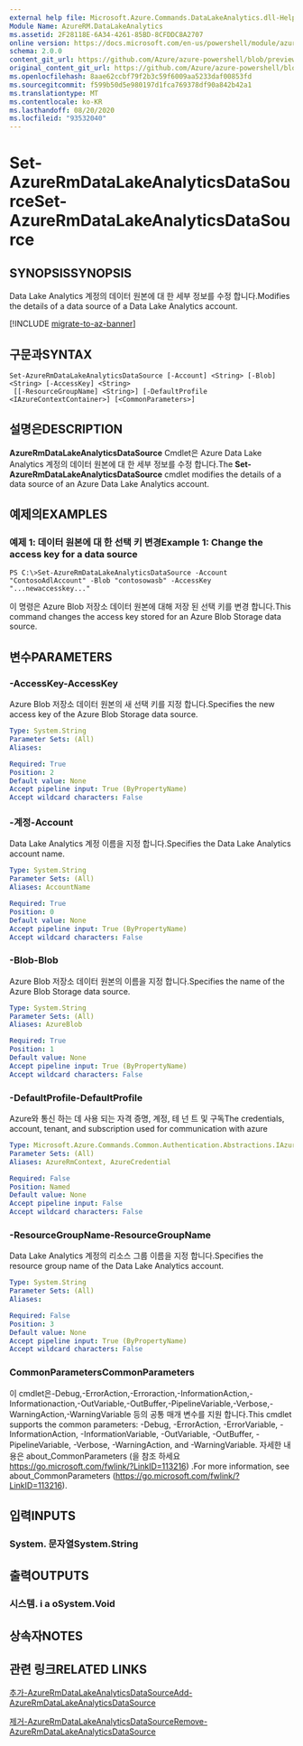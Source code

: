 ```yaml
---
external help file: Microsoft.Azure.Commands.DataLakeAnalytics.dll-Help.xml
Module Name: AzureRM.DataLakeAnalytics
ms.assetid: 2F28118E-6A34-4261-85BD-8CFDDC8A2707
online version: https://docs.microsoft.com/en-us/powershell/module/azurerm.datalakeanalytics/set-azurermdatalakeanalyticsdatasource
schema: 2.0.0
content_git_url: https://github.com/Azure/azure-powershell/blob/preview/src/ResourceManager/DataLakeAnalytics/Commands.DataLakeAnalytics/help/Set-AzureRmDataLakeAnalyticsDataSource.md
original_content_git_url: https://github.com/Azure/azure-powershell/blob/preview/src/ResourceManager/DataLakeAnalytics/Commands.DataLakeAnalytics/help/Set-AzureRmDataLakeAnalyticsDataSource.md
ms.openlocfilehash: 8aae62ccbf79f2b3c59f6009aa5233daf00853fd
ms.sourcegitcommit: f599b50d5e980197d1fca769378df90a842b42a1
ms.translationtype: MT
ms.contentlocale: ko-KR
ms.lasthandoff: 08/20/2020
ms.locfileid: "93532040"
---
```

# <span data-ttu-id="01385-101">Set-AzureRmDataLakeAnalyticsDataSource</span><span class="sxs-lookup"><span data-stu-id="01385-101">Set-AzureRmDataLakeAnalyticsDataSource</span></span>

## <span data-ttu-id="01385-102">SYNOPSIS</span><span class="sxs-lookup"><span data-stu-id="01385-102">SYNOPSIS</span></span>
<span data-ttu-id="01385-103">Data Lake Analytics 계정의 데이터 원본에 대 한 세부 정보를 수정 합니다.</span><span class="sxs-lookup"><span data-stu-id="01385-103">Modifies the details of a data source of a Data Lake Analytics account.</span></span>

[!INCLUDE [migrate-to-az-banner](../../includes/migrate-to-az-banner.md)]

## <span data-ttu-id="01385-104">구문과</span><span class="sxs-lookup"><span data-stu-id="01385-104">SYNTAX</span></span>

```
Set-AzureRmDataLakeAnalyticsDataSource [-Account] <String> [-Blob] <String> [-AccessKey] <String>
 [[-ResourceGroupName] <String>] [-DefaultProfile <IAzureContextContainer>] [<CommonParameters>]
```

## <span data-ttu-id="01385-105">설명은</span><span class="sxs-lookup"><span data-stu-id="01385-105">DESCRIPTION</span></span>
<span data-ttu-id="01385-106">**AzureRmDataLakeAnalyticsDataSource** Cmdlet은 Azure Data Lake Analytics 계정의 데이터 원본에 대 한 세부 정보를 수정 합니다.</span><span class="sxs-lookup"><span data-stu-id="01385-106">The **Set-AzureRmDataLakeAnalyticsDataSource** cmdlet modifies the details of a data source of an Azure Data Lake Analytics account.</span></span>

## <span data-ttu-id="01385-107">예제의</span><span class="sxs-lookup"><span data-stu-id="01385-107">EXAMPLES</span></span>

### <span data-ttu-id="01385-108">예제 1: 데이터 원본에 대 한 선택 키 변경</span><span class="sxs-lookup"><span data-stu-id="01385-108">Example 1: Change the access key for a data source</span></span>
```
PS C:\>Set-AzureRmDataLakeAnalyticsDataSource -Account "ContosoAdlAccount" -Blob "contosowasb" -AccessKey "...newaccesskey..."
```

<span data-ttu-id="01385-109">이 명령은 Azure Blob 저장소 데이터 원본에 대해 저장 된 선택 키를 변경 합니다.</span><span class="sxs-lookup"><span data-stu-id="01385-109">This command changes the access key stored for an Azure Blob Storage data source.</span></span>

## <span data-ttu-id="01385-110">변수</span><span class="sxs-lookup"><span data-stu-id="01385-110">PARAMETERS</span></span>

### <span data-ttu-id="01385-111">-AccessKey</span><span class="sxs-lookup"><span data-stu-id="01385-111">-AccessKey</span></span>
<span data-ttu-id="01385-112">Azure Blob 저장소 데이터 원본의 새 선택 키를 지정 합니다.</span><span class="sxs-lookup"><span data-stu-id="01385-112">Specifies the new access key of the Azure Blob Storage data source.</span></span>

```yaml
Type: System.String
Parameter Sets: (All)
Aliases:

Required: True
Position: 2
Default value: None
Accept pipeline input: True (ByPropertyName)
Accept wildcard characters: False
```

### <span data-ttu-id="01385-113">-계정</span><span class="sxs-lookup"><span data-stu-id="01385-113">-Account</span></span>
<span data-ttu-id="01385-114">Data Lake Analytics 계정 이름을 지정 합니다.</span><span class="sxs-lookup"><span data-stu-id="01385-114">Specifies the Data Lake Analytics account name.</span></span>

```yaml
Type: System.String
Parameter Sets: (All)
Aliases: AccountName

Required: True
Position: 0
Default value: None
Accept pipeline input: True (ByPropertyName)
Accept wildcard characters: False
```

### <span data-ttu-id="01385-115">-Blob</span><span class="sxs-lookup"><span data-stu-id="01385-115">-Blob</span></span>
<span data-ttu-id="01385-116">Azure Blob 저장소 데이터 원본의 이름을 지정 합니다.</span><span class="sxs-lookup"><span data-stu-id="01385-116">Specifies the name of the Azure Blob Storage data source.</span></span>

```yaml
Type: System.String
Parameter Sets: (All)
Aliases: AzureBlob

Required: True
Position: 1
Default value: None
Accept pipeline input: True (ByPropertyName)
Accept wildcard characters: False
```

### <span data-ttu-id="01385-117">-DefaultProfile</span><span class="sxs-lookup"><span data-stu-id="01385-117">-DefaultProfile</span></span>
<span data-ttu-id="01385-118">Azure와 통신 하는 데 사용 되는 자격 증명, 계정, 테 넌 트 및 구독</span><span class="sxs-lookup"><span data-stu-id="01385-118">The credentials, account, tenant, and subscription used for communication with azure</span></span>

```yaml
Type: Microsoft.Azure.Commands.Common.Authentication.Abstractions.IAzureContextContainer
Parameter Sets: (All)
Aliases: AzureRmContext, AzureCredential

Required: False
Position: Named
Default value: None
Accept pipeline input: False
Accept wildcard characters: False
```

### <span data-ttu-id="01385-119">-ResourceGroupName</span><span class="sxs-lookup"><span data-stu-id="01385-119">-ResourceGroupName</span></span>
<span data-ttu-id="01385-120">Data Lake Analytics 계정의 리소스 그룹 이름을 지정 합니다.</span><span class="sxs-lookup"><span data-stu-id="01385-120">Specifies the resource group name of the Data Lake Analytics account.</span></span>

```yaml
Type: System.String
Parameter Sets: (All)
Aliases:

Required: False
Position: 3
Default value: None
Accept pipeline input: True (ByPropertyName)
Accept wildcard characters: False
```

### <span data-ttu-id="01385-121">CommonParameters</span><span class="sxs-lookup"><span data-stu-id="01385-121">CommonParameters</span></span>
<span data-ttu-id="01385-122">이 cmdlet은-Debug,-ErrorAction,-Erroraction,-InformationAction,-Informationaction,-OutVariable,-OutBuffer,-PipelineVariable,-Verbose,-WarningAction,-WarningVariable 등의 공통 매개 변수를 지원 합니다.</span><span class="sxs-lookup"><span data-stu-id="01385-122">This cmdlet supports the common parameters: -Debug, -ErrorAction, -ErrorVariable, -InformationAction, -InformationVariable, -OutVariable, -OutBuffer, -PipelineVariable, -Verbose, -WarningAction, and -WarningVariable.</span></span> <span data-ttu-id="01385-123">자세한 내용은 about_CommonParameters (을 참조 하세요 https://go.microsoft.com/fwlink/?LinkID=113216) .</span><span class="sxs-lookup"><span data-stu-id="01385-123">For more information, see about_CommonParameters (https://go.microsoft.com/fwlink/?LinkID=113216).</span></span>

## <span data-ttu-id="01385-124">입력</span><span class="sxs-lookup"><span data-stu-id="01385-124">INPUTS</span></span>

### <span data-ttu-id="01385-125">System. 문자열</span><span class="sxs-lookup"><span data-stu-id="01385-125">System.String</span></span>

## <span data-ttu-id="01385-126">출력</span><span class="sxs-lookup"><span data-stu-id="01385-126">OUTPUTS</span></span>

### <span data-ttu-id="01385-127">시스템. i a o</span><span class="sxs-lookup"><span data-stu-id="01385-127">System.Void</span></span>

## <span data-ttu-id="01385-128">상속자</span><span class="sxs-lookup"><span data-stu-id="01385-128">NOTES</span></span>

## <span data-ttu-id="01385-129">관련 링크</span><span class="sxs-lookup"><span data-stu-id="01385-129">RELATED LINKS</span></span>

[<span data-ttu-id="01385-130">추가-AzureRmDataLakeAnalyticsDataSource</span><span class="sxs-lookup"><span data-stu-id="01385-130">Add-AzureRmDataLakeAnalyticsDataSource</span></span>](./Add-AzureRmDataLakeAnalyticsDataSource.md)

[<span data-ttu-id="01385-131">제거-AzureRmDataLakeAnalyticsDataSource</span><span class="sxs-lookup"><span data-stu-id="01385-131">Remove-AzureRmDataLakeAnalyticsDataSource</span></span>](./Remove-AzureRmDataLakeAnalyticsDataSource.md)


